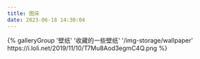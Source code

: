 ```yaml
---
title: 图床
date: 2023-06-18 14:30:04
---
```

<div class="gallery-group-main">
{% galleryGroup '壁纸' '收藏的一些壁纸' '/img-storage/wallpaper' https://i.loli.net/2019/11/10/T7Mu8Aod3egmC4Q.png %}
</div>

